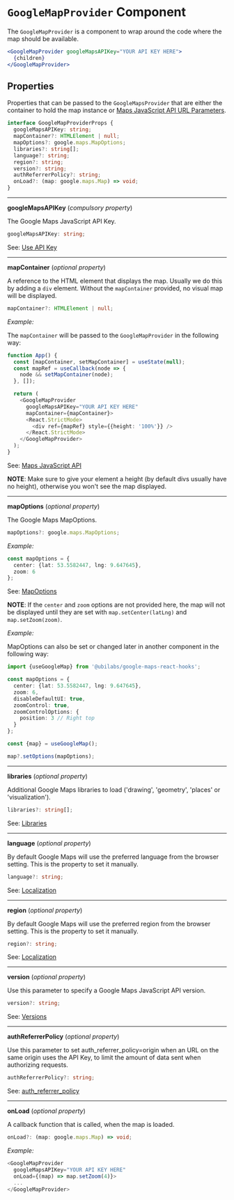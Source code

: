 # `GoogleMapProvider` Component

The `GoogleMapProvider` is a component to wrap around the code where the map should be available.

```jsx
<GoogleMapProvider googleMapsAPIKey="YOUR API KEY HERE">
  {children}
</GoogleMapProvider>
```

## Properties

Properties that can be passed to the `GoogleMapsProvider` that are either the container to hold the map instance or [Maps JavaScript API URL Parameters](https://developers.google.com/maps/documentation/javascript/url-params).

```TypeScript
interface GoogleMapProviderProps {
  googleMapsAPIKey: string;
  mapContainer?: HTMLElement | null;
  mapOptions?: google.maps.MapOptions;
  libraries?: string[];
  language?: string;
  region?: string;
  version?: string;
  authReferrerPolicy?: string;
  onLoad?: (map: google.maps.Map) => void;
}
```

- - - -
__googleMapsAPIKey__ (_compulsory property_)

The Google Maps JavaScript API Key.
```Typescript
googleMapsAPIKey: string;
```

See: [Use API Key](https://developers.google.com/maps/documentation/embed/get-api-key)

- - - -

__mapContainer__ (_optional property_)

A reference to the HTML element that displays the map.
Usually we do this by adding a `div` element.
Without the `mapContainer` provided, no visual map will be displayed.

```Typescript
mapContainer?: HTMLElement | null;
```

_Example:_

The `mapContainer` will be passed to the `GoogleMapProvider` in the following way:

```TypeScript
function App() {
  const [mapContainer, setMapContainer] = useState(null);
  const mapRef = useCallback(node => {
    node && setMapContainer(node);
  }, []);

  return (
    <GoogleMapProvider
      googleMapsAPIKey="YOUR API KEY HERE"
      mapContainer={mapContainer}>
      <React.StrictMode>
        <div ref={mapRef} style={{height: '100%'}} />
      </React.StrictMode>
    </GoogleMapProvider>
  );
}
```

See: [Maps JavaScript API](https://developers.google.com/maps/documentation/javascript/overview)

**NOTE**: Make sure to give your element a height (by default divs usually have no height), otherwise you won't see the map displayed.

- - - -

__mapOptions__ (_optional property_)

The Google Maps MapOptions.

```Typescript
mapOptions?: google.maps.MapOptions;
```

_Example:_

```Typescript
const mapOptions = {
  center: {lat: 53.5582447, lng: 9.647645},
  zoom: 6
};
```

See: [MapOptions](https://developers.google.com/maps/documentation/javascript/reference/map#MapOptions)

**NOTE**: If the `center` and `zoom` options are not provided here, the map will not be displayed until they are set with `map.setCenter(latLng)` and `map.setZoom(zoom)`.

_Example:_ 

MapOptions can also be set or changed later in another component in the following way:

```Typescript
import {useGoogleMap} from '@ubilabs/google-maps-react-hooks';

const mapOptions = {
  center: {lat: 53.5582447, lng: 9.647645},
  zoom: 6,
  disableDefaultUI: true,
  zoomControl: true,
  zoomControlOptions: {
    position: 3 // Right top
  }
};

const {map} = useGoogleMap();

map?.setOptions(mapOptions);
```

- - - -

__libraries__ (_optional property_)

Additional Google Maps libraries to load ('drawing', 'geometry', 'places' or 'visualization').

```Typescript
libraries?: string[];
```

See: [Libraries](https://developers.google.com/maps/documentation/javascript/libraries)

- - - -

__language__ (_optional property_)

By default Google Maps will use the preferred language from the browser setting. This is the property to set it manually.

```Typescript
language?: string;
```

See: [Localization](https://developers.google.com/maps/documentation/javascript/localization)

- - - -

__region__ (_optional property_)

By default Google Maps will use the preferred region from the browser setting. This is the property to set it manually.

```Typescript
region?: string;
```

See: [Localization](https://developers.google.com/maps/documentation/javascript/localization)

- - - -

__version__ (_optional property_)

Use this parameter to specify a Google Maps JavaScript API version.

```Typescript
version?: string;
```

See: [Versions](https://developers.google.com/maps/documentation/javascript/versions)

- - - -

__authReferrerPolicy__ (_optional property_)

Use this parameter to set auth_referrer_policy=origin when an URL on the same origin uses the API Key, to limit the amount of data sent when authorizing requests.

```Typescript
authReferrerPolicy?: string;
```

See: [auth_referrer_policy](https://developers.google.com/maps/documentation/javascript/url-params)

- - - -

__onLoad__ (_optional property_)

A callback function that is called, when the map is loaded.

```Typescript
onLoad?: (map: google.maps.Map) => void;
```

_Example:_

```Typescript
<GoogleMapProvider
  googleMapsAPIKey="YOUR API KEY HERE"
  onLoad={(map) => map.setZoom(4)}>
  ...
</GoogleMapProvider>
```
